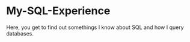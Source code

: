 # My-SQL-Experience
Here, you get to find out somethings I know about SQL and how I query databases.
